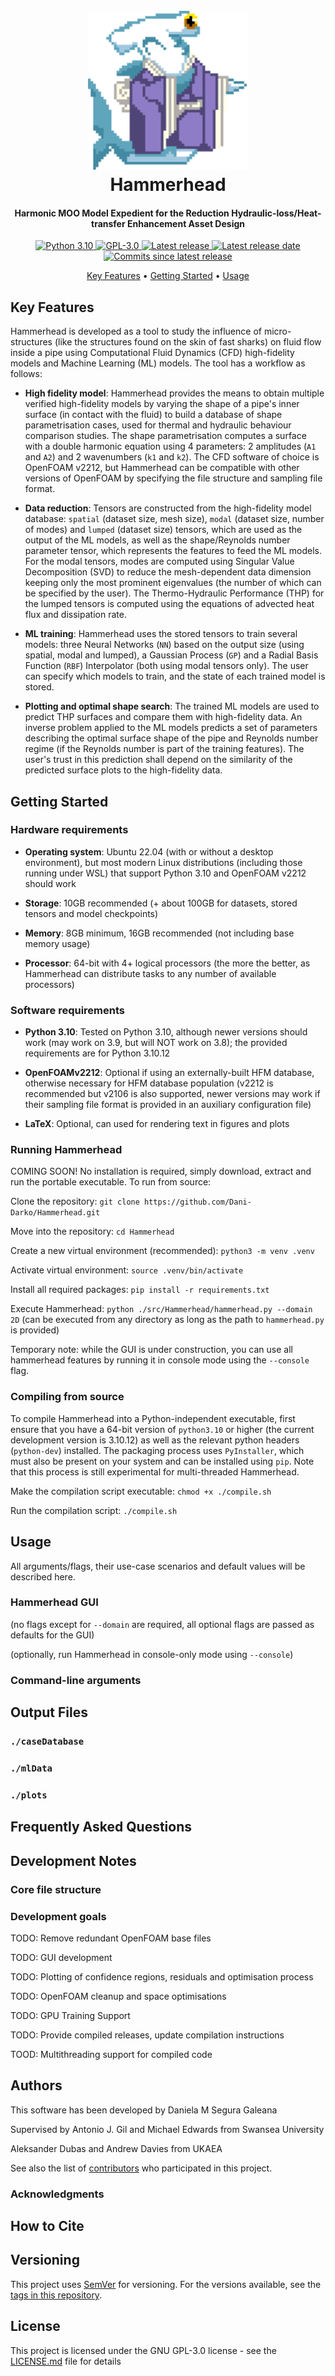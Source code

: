 <h1 align="center">
    <br>
    <img src="src/Hammerhead/assets/vectors/hammerheadMascot.svg" alt="Hammerhead Mascot" width="256">
    <br>
    Hammerhead
    <br>
</h1>

<h4 align="center"> Harmonic MOO Model Expedient for the Reduction Hydraulic-loss/Heat-transfer Enhancement Asset Design</h4>

<p align="center">
  <a href="https://www.python.org/downloads/release/python-31011">
    <img src="https://img.shields.io/badge/python-3.10-brigtgreen.svg" alt="Python 3.10">
  </a>
  
  <a href="https://github.com/Dani-Darko/Hammerhead/blob/master/LICENSE">
    <img src="https://img.shields.io/github/license/dani-darko/hammerhead" alt="GPL-3.0">
  </a>
  
  <a href="https://github.com/Dani-Darko/Hammerhead/releases/latest">
    <img src="https://img.shields.io/github/v/release/dani-darko/hammerhead?include_prereleases&sort=semver"
         alt="Latest release">
  </a>
  
  <a href="https://github.com/ajulik1997/Dani-Darko/Hammerhead/latest">
    <img src="https://img.shields.io/github/release-date-pre/dani-darko/hammerhead" alt="Latest release date">
  </a>
  
  <a href="https://github.com/Dani-Darko/Hammerhead/commits">
    <img src="https://img.shields.io/github/commits-since/dani-darko/hammerhead/latest" alt="Commits since latest release">
  </a>
</p>

<p align="center">
  <a href="#key-features">Key Features</a> •
  <a href="#getting-started">Getting Started</a> •
  <a href="#usage">Usage</a>
</p>

## Key Features

Hammerhead is developed as a tool to study the influence of micro-structures (like the structures found on the skin of
fast sharks) on fluid flow inside a pipe using Computational Fluid Dynamics (CFD) high-fidelity models and Machine
Learning (ML) models. The tool has a workflow as follows:

-    **High fidelity model**: Hammerhead provides the means to obtain multiple verified high-fidelity models by
varying the shape of a pipe's inner surface (in contact with the fluid) to build a database of shape parametrisation
cases, used for thermal and hydraulic behaviour comparison studies. The shape parametrisation computes a surface with
a double harmonic equation using 4 parameters: 2 amplitudes (`A1` and `A2`) and 2 wavenumbers (`k1` and `k2`). The CFD
software of choice is OpenFOAM v2212, but Hammerhead can be compatible with other versions of OpenFOAM by specifying
the file structure and sampling file format.

-    **Data reduction**: Tensors are constructed from the high-fidelity model database: `spatial` (dataset size, mesh
size), `modal` (dataset size, number of modes) and `lumped` (dataset size) tensors, which are used as the output of
the ML models, as well as the shape/Reynolds number parameter tensor, which represents the features to feed the ML
models. For the modal tensors, modes are computed using Singular Value Decomposition (SVD) to reduce the
mesh-dependent data dimension keeping only the most prominent eigenvalues (the number of which can be specified by the
user). The Thermo-Hydraulic Performance (THP) for the lumped tensors is computed using the equations of advected heat
flux and dissipation rate.

-    **ML training**: Hammerhead uses the stored tensors to train several models: three Neural Networks (`NN`) based
on the output size (using spatial, modal and lumped), a Gaussian Process (`GP`) and a Radial Basis Function (`RBF`)
Interpolator (both using modal tensors only). The user can specify which models to train, and the state of each
trained model is stored.

-    **Plotting and optimal shape search**: The trained ML models are used to predict THP surfaces and compare them
with high-fidelity data. An inverse problem applied to the ML models predicts a set of parameters describing the
optimal surface shape of the pipe and Reynolds number regime (if the Reynolds number is part of the training features).
The user's trust in this prediction shall depend on the similarity of the predicted surface plots to the high-fidelity
data.

## Getting Started

### Hardware requirements

-   **Operating system**: Ubuntu 22.04 (with or without a desktop environment), but most modern Linux distributions
(including those running under WSL) that support Python 3.10 and OpenFOAM v2212 should work

-   **Storage**: 10GB recommended (+ about 100GB for datasets, stored tensors and model checkpoints)

-   **Memory**: 8GB minimum, 16GB recommended (not including base memory usage)

-   **Processor**: 64-bit with 4+ logical processors (the more the better, as Hammerhead can distribute tasks to any
number of available processors)

### Software requirements

- **Python 3.10**: Tested on Python 3.10, although newer versions should work (may work on 3.9, but will NOT
work on 3.8); the provided requirements are for Python 3.10.12

- **OpenFOAMv2212**: Optional if using an externally-built HFM database, otherwise necessary for HFM database
population (v2212 is recommended but v2106 is also supported, newer versions may work if their sampling file format
is provided in an auxiliary configuration file)

- **LaTeX**: Optional, can used for rendering text in figures and plots

### Running Hammerhead

COMING SOON! No installation is required, simply download, extract and run the portable executable. To run from
source:

Clone the repository: `git clone https://github.com/Dani-Darko/Hammerhead.git`

Move into the repository: `cd Hammerhead`

Create a new virtual environment (recommended): `python3 -m venv .venv`

Activate virtual environment: `source .venv/bin/activate`

Install all required packages: `pip install -r requirements.txt`

Execute Hammerhead: `python ./src/Hammerhead/hammerhead.py --domain 2D` (can be executed from any directory as
long as the path to `hammerhead.py` is provided)

Temporary note: while the GUI is under construction, you can use all hammerhead features by running it in console
mode using the `--console` flag.

### Compiling from source

To compile Hammerhead into a Python-independent executable, first ensure that you have a 64-bit version of
`python3.10` or higher (the current development version is 3.10.12) as well as the relevant python headers
(`python-dev`) installed. The packaging process uses `PyInstaller`, which must also be present on your system
and can be installed using `pip`. Note that this process is still experimental for multi-threaded Hammerhead.

Make the compilation script executable: `chmod +x ./compile.sh`

Run the compilation script: `./compile.sh`

## Usage

All arguments/flags, their use-case scenarios and default values will be described here.

### Hammerhead GUI

(no flags except for `--domain` are required, all optional flags are passed as defaults for the GUI)

(optionally, run Hammerhead in console-only mode using `--console`)

### Command-line arguments

## Output Files

### `./caseDatabase`

### `./mlData`

### `./plots`

## Frequently Asked Questions

## Development Notes

### Core file structure

### Development goals

TODO: Remove redundant OpenFOAM base files

TODO: GUI development

TODO: Plotting of confidence regions, residuals and optimisation process

TODO: OpenFOAM cleanup and space optimisations

TODO: GPU Training Support

TODO: Provide compiled releases, update compilation instructions

TOOD: Multithreading support for compiled code

## Authors
This software has been developed by
Daniela M Segura Galeana

Supervised by
Antonio J. Gil and Michael Edwards from Swansea University

Aleksander Dubas and Andrew Davies from UKAEA

See also the list of [contributors](...) who participated in this project.

### Acknowledgments

## How to Cite

## Versioning

This project uses [SemVer](http://semver.org/) for versioning. For the versions available, see the
[tags in this repository](). 

## License

This project is licensed under the GNU GPL-3.0 license - see the 
[LICENSE.md](https://github.com/Dani-Darko/Hammerhead/blob/master/LICENSE) file for details
